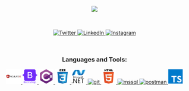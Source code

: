 <p align="center"><img src="https://i.giphy.com/RThN0hOS2GO4M.gif" /></p>


</br>
<p align="center">
  <a href="https://twitter.com/whaahappen" target="_blank">
    <img src="https://www.flaticon.com/svg/vstatic/svg/466/466963.svg?token=exp=1615424870~hmac=d8095c00a71bdca7083de012d03c0e7c" width="45" alt="Twitter"/>
  </a>
  <a href="https://www.linkedin.com/in/sercan-sever-a97147202/" target="_blank">
    <img src="https://www.flaticon.com/svg/vstatic/svg/1384/1384088.svg?token=exp=1615424804~hmac=ac2f323f98e9efca9ea953849e377871" width="45" alt="LinkedIn"/>
  </a>
  <a href="https://instagram.com/sercansvr" target="_blank">
    <img src="https://www.flaticon.com/svg/vstatic/svg/87/87390.svg?token=exp=1615424937~hmac=a8dfbdc8f96c71d7b271798e14b6ff79" width="45" alt="Instagram"/>
  </a>
</p>
</br>

<h3 align="center">Languages and Tools:</h3>
<p align="center"> <a href="https://angular.io" target="_blank"> <img src="https://raw.githubusercontent.com/devicons/devicon/master/icons/angularjs/angularjs-original-wordmark.svg" alt="angularjs" width="40" height="40"/> </a> <a href="https://getbootstrap.com" target="_blank"> <img src="https://raw.githubusercontent.com/devicons/devicon/master/icons/bootstrap/bootstrap-plain-wordmark.svg" alt="bootstrap" width="40" height="40"/> </a> <a href="https://www.w3schools.com/cs/" target="_blank"> <img src="https://raw.githubusercontent.com/devicons/devicon/master/icons/csharp/csharp-original.svg" alt="csharp" width="40" height="40"/> </a> <a href="https://www.w3schools.com/css/" target="_blank"> <img src="https://raw.githubusercontent.com/devicons/devicon/master/icons/css3/css3-original-wordmark.svg" alt="css3" width="40" height="40"/> </a> <a href="https://dotnet.microsoft.com/" target="_blank"> <img src="https://raw.githubusercontent.com/devicons/devicon/master/icons/dot-net/dot-net-original-wordmark.svg" alt="dotnet" width="40" height="40"/> </a> <a href="https://git-scm.com/" target="_blank"> <img src="https://www.vectorlogo.zone/logos/git-scm/git-scm-icon.svg" alt="git" width="40" height="40"/> </a> <a href="https://www.w3.org/html/" target="_blank"> <img src="https://raw.githubusercontent.com/devicons/devicon/master/icons/html5/html5-original-wordmark.svg" alt="html5" width="40" height="40"/> </a> <a href="https://www.microsoft.com/en-us/sql-server" target="_blank"> <img src="https://cdn.worldvectorlogo.com/logos/microsoft-sql-server.svg" alt="mssql" width="40" height="40"/> </a> <a href="https://postman.com" target="_blank"> <img src="https://www.vectorlogo.zone/logos/getpostman/getpostman-icon.svg" alt="postman" width="40" height="40"/> </a> <a href="https://www.typescriptlang.org/" target="_blank"> <img src="https://raw.githubusercontent.com/devicons/devicon/master/icons/typescript/typescript-original.svg" alt="typescript" width="40" height="40"/> </a> </p>












